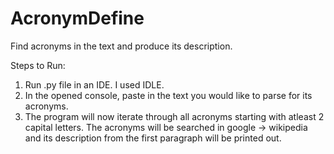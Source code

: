 # AcronymDefine
Find acronyms in the text and produce its description.

Steps to Run:
1. Run .py file in an IDE. I used IDLE.
2. In the opened console, paste in the text you would like to parse for its acronyms.
3. The program will now iterate through all acronyms starting with atleast 2 capital letters. The acronyms will be searched in google -> wikipedia and its description from the first paragraph will be printed out.

